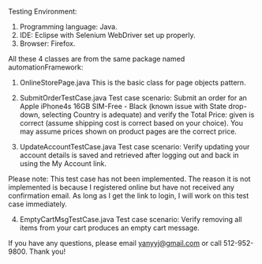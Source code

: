 Testing Environment:
1. Programming language: Java.
2. IDE: Eclipse with Selenium WebDriver set up properly.
3. Browser: Firefox.

All these 4 classes are from the same package named automationFramework:

1. OnlineStorePage.java
This is the basic class for page objects pattern.

2. SubmitOrderTestCase.java
Test case scenario:
Submit an order for an Apple iPhone4s 16GB SIM-Free - Black (known issue with State drop-down, selecting Country is adequate) and verify the Total Price: given is correct (assume shipping cost is correct based on your choice). You may assume prices shown on product pages are the correct price. 

3. UpdateAccountTestCase.java
Test case scenario:
Verify updating your account details is saved and retrieved after logging out and back in using the My Account link. 

Please note: This test case has not been implemented. The reason it is not implemented is because I registered online but have not received any confirmation email. As long as I get the link to login, I will work on this test case immediately.

4. EmptyCartMsgTestCase.java
Test case scenario:
Verify removing all items from your cart produces an empty cart message.

If you have any questions, please email yanyyj@gmail.com or call 512-952-9800. Thank you!
